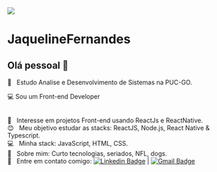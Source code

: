 

<img width="auto" src="https://github.com/tgmarinho/tgmarinho/blob/master/banner.png">


# JaquelineFernandes

## Olá pessoal 👋

:rocket:  &nbsp; Estudo Analise e Desenvolvimento de Sistemas na PUC-GO.

:computer: Sou um Front-end Developer 

 <br/> :purple_heart: &nbsp; Interesse em projetos Front-end usando ReactJs e ReactNative.
 <br/> :blush: &nbsp; Meu objetivo estudar as stacks: ReactJS, Node.js, React Native & Typescript.
 <br/> :computer: &nbsp; Minha stack: JavaScript, HTML, CSS.
 <br/> 💬  &nbsp; Sobre mim: Curto tecnologias, seriados, NFL, dogs.
 <br/> :email: &nbsp; Entre em contato comigo: [![Linkedin Badge](https://img.shields.io/badge/-JaquelineFernandes-blue?style=flat-square&logo=Linkedin&logoColor=white&link=https://www.linkedin.com/in/jaquelinefernandes/)](https://www.linkedin.com/in/jaquelinefernandes//) 
| 
[![Gmail Badge](https://img.shields.io/badge/-jaquelinefernandes6@gmail.com-c14438?style=flat-square&logo=Gmail&logoColor=white&link=mailto:tgmarinho@gmail.com)](mailto:tgmarinho@gmail.com)
